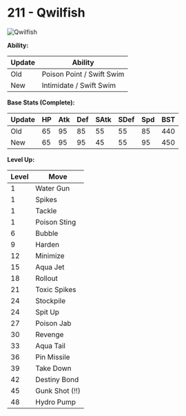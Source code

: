 # 211 - Qwilfish
![][211]

**Ability:**

Update | Ability
---    | ---
Old    | Poison Point / Swift Swim
New    | Intimidate / Swift Swim

**Base Stats (Complete):**

Update | HP | Atk | Def | SAtk | SDef | Spd | BST
---    | ---| --- | --- | ---  | ---  | --- | ---
Old    | 65 |  95 |  85 |  55  |  55  |  85  |  440
New    | 65 |  95 |  95 |  45  |  55  |  95  |  450

**Level Up:**

Level | Move
---   | ---
  1   | Water Gun
  1   | Spikes
  1   | Tackle
  1   | Poison Sting
  6   | Bubble
  9   | Harden
 12   | Minimize
 15   | Aqua Jet
 18   | Rollout
 21   | Toxic Spikes
 24   | Stockpile
 24   | Spit Up
 27   | Poison Jab
 30   | Revenge
 33   | Aqua Tail
 36   | Pin Missile
 39   | Take Down
 42   | Destiny Bond
 45   | Gunk Shot (!!)
 48   | Hydro Pump



[211]: https://raw.githubusercontent.com/PokeAPI/sprites/master/sprites/pokemon/211.png "Qwilfish"
